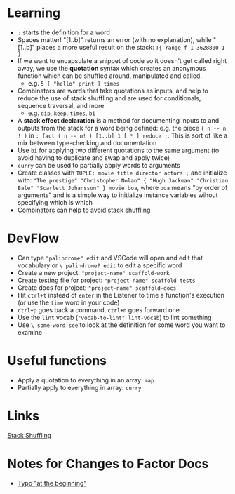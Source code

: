 # Learning

- `:` starts the definition for a word
- Spaces matter! "[1..b]" returns an error (with no explanation), while " [1..b]" places a more useful result on the stack: `T{ range f 1 3628800 1 }`
- If we want to encapsulate a snippet of code so it doesn’t get called right away, we use the **quotation** syntax which creates an anonymous function which can be shuffled around, manipulated and called.
  - e.g. `5 [ "hello" print ] times`
- Combinators are words that take quotations as inputs, and help to reduce the use of stack shuffling and are used for conditionals, sequence traversal, and more
  - e.g. `dip`, `keep`, `times`, `bi`
- A **stack effect declaration** is a method for documenting inputs to and outputs from the stack for a word being defined: e.g. the piece `( n -- n ! )` in `: fact ( n -- n! ) [1..b] 1 [ * ] reduce ;`. This is sort of like a mix between type-checking and documentation
- Use `bi` for applying two different quotations to the same argument (to avoid having to duplicate and swap and apply twice)
- `curry` can be used to partially apply words to arguments
- Create classes with `TUPLE: movie title director actors ;` and initialize with: `"The prestige" "Christopher Nolan"
{ "Hugh Jackman" "Christian Bale" "Scarlett Johansson" }
movie boa`, where `boa` means "by order of arguments" and is a simple way to initialize instance variables wihout specifying which is which
- [Combinators](https://docs.factorcode.org/content/vocab-combinators.html) can help to avoid stack shuffling

# DevFlow

- Can type `"palindrome" edit` and VSCode will open and edit that vocabulary or `\ palindrome? edit` to edit a specific word
- Create a new project: `"project-name" scaffold-work`
- Create testing file for project: `"project-name" scaffold-tests`
- Create docs for project: `"project-name" scaffold-docs`
- Hit `ctrl+t` instead of `enter` in the Listener to time a function's execution (or use the `time` word in your code)
- `ctrl+p` goes back a command, `ctrl+n` goes forward one
- Use the `lint` vocab (`"vocab-to-lint" lint-vocab`) to lint something
- Use `\ some-word see` to look at the definition for some word you want to examine

# Useful functions

- Apply a quotation to everything in an array: `map`
- Partially apply to everything in array: `curry`

# Links

[Stack Shuffling](https://docs.factorcode.org/content/article-tour-stack-shuffling.html)

# Notes for Changes to Factor Docs

- [Typo "at the beginning"](https://docs.factorcode.org/content/article-tour-objects.html)
